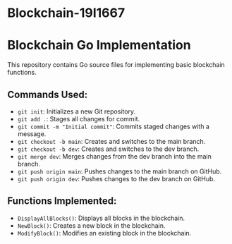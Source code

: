 # Blockchain-19I1667
# Blockchain Go Implementation

This repository contains Go source files for implementing basic blockchain functions.

## Commands Used:

- `git init`: Initializes a new Git repository.
- `git add .`: Stages all changes for commit.
- `git commit -m "Initial commit"`: Commits staged changes with a message.
- `git checkout -b main`: Creates and switches to the main branch.
- `git checkout -b dev`: Creates and switches to the dev branch.
- `git merge dev`: Merges changes from the dev branch into the main branch.
- `git push origin main`: Pushes changes to the main branch on GitHub.
- `git push origin dev`: Pushes changes to the dev branch on GitHub.

## Functions Implemented:

- `DisplayAllBlocks()`: Displays all blocks in the blockchain.
- `NewBlock()`: Creates a new block in the blockchain.
- `ModifyBlock()`: Modifies an existing block in the blockchain.
